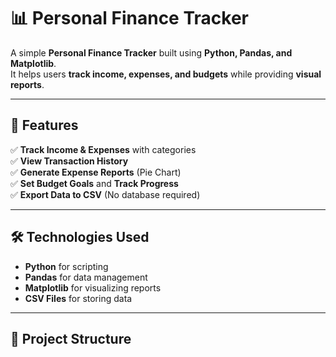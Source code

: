# 📊 Personal Finance Tracker

A simple **Personal Finance Tracker** built using **Python, Pandas, and Matplotlib**.  
It helps users **track income, expenses, and budgets** while providing **visual reports**.

---

## 🚀 Features

✅ **Track Income & Expenses** with categories  
✅ **View Transaction History**  
✅ **Generate Expense Reports** (Pie Chart)  
✅ **Set Budget Goals** and **Track Progress**  
✅ **Export Data to CSV** (No database required)  

---

## 🛠️ Technologies Used

- **Python** for scripting
- **Pandas** for data management
- **Matplotlib** for visualizing reports
- **CSV Files** for storing data

---

## 📂 Project Structure


